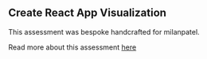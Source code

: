 ## Create React App Visualization

This assessment was bespoke handcrafted for milanpatel.

Read more about this assessment [here](https://react.eogresources.com)
